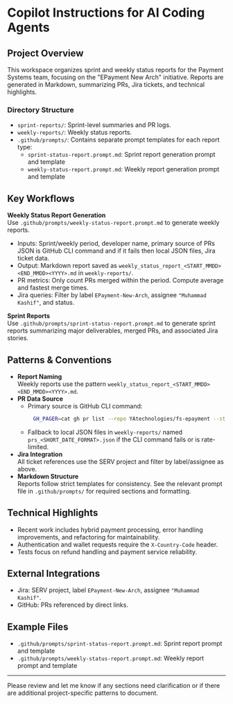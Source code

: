 # Copilot Instructions for AI Coding Agents

## Project Overview

This workspace organizes sprint and weekly status reports for the Payment Systems team, focusing on the "EPayment New Arch" initiative. Reports are generated in Markdown, summarizing PRs, Jira tickets, and technical highlights.

### Directory Structure

- `sprint-reports/`: Sprint-level summaries and PR logs.
- `weekly-reports/`: Weekly status reports.
- `.github/prompts/`: Contains separate prompt templates for each report type:
  - `sprint-status-report.prompt.md`: Sprint report generation prompt and template
  - `weekly-status-report.prompt.md`: Weekly report generation prompt and template

## Key Workflows

**Weekly Status Report Generation**  
Use `.github/prompts/weekly-status-report.prompt.md` to generate weekly reports.

- Inputs: Sprint/weekly period, developer name, primary source of PRs JSON is GitHub CLI command and if it fails then local JSON files, Jira ticket data.
- Output: Markdown report saved as `weekly_status_report_<START_MMDD><END_MMDD><YYYY>.md` in `weekly-reports/`.
- PR metrics: Only count PRs merged within the period. Compute average and fastest merge times.
- Jira queries: Filter by label `EPayment-New-Arch`, assignee `"Muhammad Kashif"`, and status.

**Sprint Reports**  
Use `.github/prompts/sprint-status-report.prompt.md` to generate sprint reports summarizing major deliverables, merged PRs, and associated Jira stories.

## Patterns & Conventions

- **Report Naming**  
  Weekly reports use the pattern `weekly_status_report_<START_MMDD><END_MMDD><YYYY>.md`.
- **PR Data Source**
  - Primary source is GitHub CLI command:
  ```bash
       GH_PAGER=cat gh pr list --repo YAtechnologies/fs-epayment --state merged --author kashif-yassir --json title,url,mergedAt,createdAt --jq '[.[] | select(.mergedAt >= "[START_TIMESTAMP]" and .mergedAt <= "[END_TIMESTAMP]")]'
  ```
  - Fallback to local JSON files in `weekly-reports/` named `prs_<SHORT_DATE_FORMAT>.json` if the CLI command fails or is rate-limited.
- **Jira Integration**  
  All ticket references use the SERV project and filter by label/assignee as above.
- **Markdown Structure**  
  Reports follow strict templates for consistency. See the relevant prompt file in `.github/prompts/` for required sections and formatting.

## Technical Highlights

- Recent work includes hybrid payment processing, error handling improvements, and refactoring for maintainability.
- Authentication and wallet requests require the `X-Country-Code` header.
- Tests focus on refund handling and payment service reliability.

## External Integrations

- Jira: SERV project, label `EPayment-New-Arch`, assignee `"Muhammad Kashif"`.
- GitHub: PRs referenced by direct links.

## Example Files

- `.github/prompts/sprint-status-report.prompt.md`: Sprint report prompt and template
- `.github/prompts/weekly-status-report.prompt.md`: Weekly report prompt and template

---

Please review and let me know if any sections need clarification or if there are additional project-specific patterns to document.
